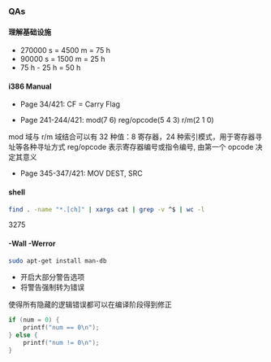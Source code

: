 ### QAs

#### 理解基础设施

*   270000 s = 4500 m = 75 h
*   90000  s = 1500 m = 25 h
*   75 h - 25 h = 50 h

#### i386 Manual

*   Page 34/421: CF = Carry Flag

*   Page 241-244/421: mod(7 6) reg/opcode(5 4 3) r/m(2 1 0)

mod 域与 r/m 域结合可以有 32 种值：8 寄存器，24 种索引模式，用于寄存器寻址等各种寻址方式
reg/opcode 表示寄存器编号或指令编号, 由第一个 opcode 决定其意义

*  Page 345-347/421: MOV DEST, SRC

#### shell

```sh
find . -name "*.[ch]" | xargs cat | grep -v ^$ | wc -l
```

3275

#### -Wall -Werror

```sh
sudo apt-get install man-db
```

*   开启大部分警告选项
*   将警告强制转为错误

使得所有隐藏的逻辑错误都可以在编译阶段得到修正

```c
if (num = 0) {
    printf("num == 0\n");
} else {
    printf("num != 0\n");
}
```

